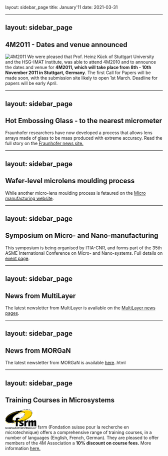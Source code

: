 layout: sidebar_page
title: January'11
date: 2021-03-31

<!--break-->
---
layout: sidebar_page
---

## 4M2011 - Dates and venue announced


![4M2011](/images/4m-2011_web1.jpg)
We were pleased that Prof. Heinz Kück of Stuttgart University and the HSG-IMAT Institute, was able to attend 4M2010 and to announce the dates and venue for **4M2011, which will take place from 8th - 10th November 2011 in Stuttgart, Germany**. The first Call for Papers will be made soon, with the submission site likely to open 1st March. Deadline for papers will be early April.   
 
---
layout: sidebar_page
---

## Hot Embossing Glass - to the nearest micrometer

Fraunhofer researchers have now developed a process that allows lens arrays made of glass to be mass produced with extreme accuracy. Read the full story on the [Fraunhofer news site.](http://www.fraunhofer.de/en/press/research-news/2010/12/hot-embossing-glas.jsp)  
    
---
layout: sidebar_page
---

## Wafer-level microlens moulding process

While another micro-lens moulding process is fetaured on the [Micro manufacturing website](http://www.micromanufacturing.com/showthread.php?t=1065).  
 
---
layout: sidebar_page
---

## Symposium on Micro- and Nano-manufacturing

This symposium is being organised by ITIA-CNR, and forms part of the 35th ASME International Conference on  Micro- and Nano-systems. Full details on [event page](/event/CFP-Symposium-Micro-and-Nano-manufacturin.html).  
  
---
layout: sidebar_page
---

## News from MultiLayer

The latest newsletter from MultiLayer is available on the [MultiLayer news pages](http://multilayer.4m-association.org/news).
  
---
layout: sidebar_page
---

## News from MORGaN

The latest newsletter from MORGaN is available [here](/contents/MORGan-Newsletter-4.html)..html
 
---
layout: sidebar_page
---

## Training Courses in Microsystems

![FSRM](/images/FSRM_LOGO_web.gif)
fsrm (Fondation suisse pour la recherche en microtechnique) offers a comprehensive range of training courses, in a number of languages (English, French, German). They are pleased to offer members of the 4M Association a <b>10% discount on course fees.</b> More information [here.](/contents/fsrm-training-course.html)
